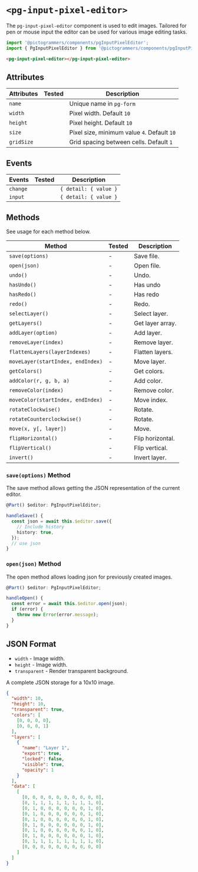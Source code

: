 # `<pg-input-pixel-editor>`

The `pg-input-pixel-editor` component is used to edit images. Tailored for pen or mouse input the editor can be used for various image editing tasks.

```typescript
import '@pictogrammers/components/pgInputPixelEditor';
import { PgInputPixelEditor } from '@pictogrammers/components/pgInputPixelEditor';
```

```html
<pg-input-pixel-editor></pg-input-pixel-editor>
```

## Attributes

| Attributes  | Tested   | Description |
| ----------- | -------- | ----------- |
| `name`      |          | Unique name in `pg-form` |
| `width`     |          | Pixel width. Default `10` |
| `height`    |          | Pixel height. Default `10` |
| `size`      |          | Pixel size, minimum value `4`. Default `10` |
| `gridSize`  |          | Grid spacing between cells. Default `1` |

## Events

| Events     | Tested   | Description |
| ---------- | -------- | ----------- |
| `change`   |          | `{ detail: { value }` |
| `input`    |          | `{ detail: { value }` |

## Methods

See usage for each method below.

| Method     | Tested   | Description |
| ---------- | -------- | ----------- |
| `save(options)` | -        | Save file. |
| `open(json)` | -        | Open file. |
| `undo()` | -           | Undo. |
| `hasUndo()` | -     | Has undo |
| `hasRedo()` | -     | Has redo |
| `redo()` | -           | Redo. |
| `selectLayer()` | -    | Select layer. |
| `getLayers()` | -    | Get layer array. |
| `addLayer(option)` | -        | Add layer. |
| `removeLayer(index)` | -      | Remove layer. |
| `flattenLayers(layerIndexes)` | -      | Flatten layers. |
| `moveLayer(startIndex, endIndex)` | -    | Move layer. |
| `getColors()` | -    | Get colors. |
| `addColor(r, g, b, a)` | -    | Add color. |
| `removeColor(index)` | -    | Remove color. |
| `moveColor(startIndex, endIndex)` | -    | Move index. |
| `rotateClockwise()` | -    | Rotate. |
| `rotateCounterclockwise()` | -    | Rotate. |
| `move(x, y[, layer])` | -  | Move. |
| `flipHorizontal()` | -  | Flip horizontal. |
| `flipVertical()` | -  | Flip vertical. |
| `invert()` | -  | Invert layer. |

### `save(options)` Method

The save method allows getting the JSON representation of the current editor.

```typescript
@Part() $editor: PgInputPixelEditor;

handleSave() {
  const json = await this.$editor.save({
    // Include history
    history: true,
  });
  // use json
}
```

### `open(json)` Method

The open method allows loading json for previously created images.

```typescript
@Part() $editor: PgInputPixelEditor;

handleOpen() {
  const error = await this.$editor.open(json);
  if (error) {
    throw new Error(error.message);
  }
}
```

## JSON Format

- `width` - Image width.
- `height` - Image width.
- `transparent` - Render transparent background.

A complete JSON storage for a 10x10 image.

```json
{
  "width": 10,
  "height": 10,
  "transparent": true,
  "colors": [
    [0, 0, 0, 0],
    [0, 0, 0, 1]
  ],
  "layers": [
    {
      "name": "Layer 1",
      "export": true,
      "locked": false,
      "visible": true,
      "opacity": 1
    }
  ],
  "data": [
    [
      [0, 0, 0, 0, 0, 0, 0, 0, 0, 0],
      [0, 1, 1, 1, 1, 1, 1, 1, 1, 0],
      [0, 1, 0, 0, 0, 0, 0, 0, 1, 0],
      [0, 1, 0, 0, 0, 0, 0, 0, 1, 0],
      [0, 1, 0, 0, 0, 0, 0, 0, 1, 0],
      [0, 1, 0, 0, 0, 0, 0, 0, 1, 0],
      [0, 1, 0, 0, 0, 0, 0, 0, 1, 0],
      [0, 1, 0, 0, 0, 0, 0, 0, 1, 0],
      [0, 1, 1, 1, 1, 1, 1, 1, 1, 0],
      [0, 0, 0, 0, 0, 0, 0, 0, 0, 0]
    ]
  ]
}
```
